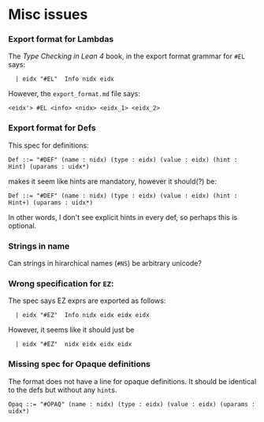 # Misc issues

### Export format for Lambdas 

The *Type Checking in Lean 4* book, in the export format grammar for `#EL` says: 
``` 
  | eidx "#EL"  Info nidx eidx
```
However, the `export_format.md` file says: 
``` 
<eidx'> #EL <info> <nidx> <eidx_1> <eidx_2>
```

### Export format for Defs

This spec for definitions: 
```
Def ::= "#DEF" (name : nidx) (type : eidx) (value : eidx) (hint : Hint) (uparams : uidx*)
```
makes it seem like hints are mandatory, however it should(?) be:
```
Def ::= "#DEF" (name : nidx) (type : eidx) (value : eidx) (hint : Hint+) (uparams : uidx*)
```
In other words, I don't see explicit hints in every def, so perhaps this is optional.

### Strings in name

Can strings in hirarchical names (`#NS`) be arbitrary unicode? 

### Wrong specification for `EZ`:

The spec says EZ exprs are exported as follows: 

``` 
  | eidx "#EZ"  Info nidx eidx eidx eidx
```

However, it seems like it should just be
``` 
  | eidx "#EZ"  nidx eidx eidx eidx
```

### Missing spec for Opaque definitions

The format does not have a line for opaque definitions. It should be identical 
to the defs but without any `hint`s. 

``` 
Opaq ::= "#OPAQ" (name : nidx) (type : eidx) (value : eidx) (uparams : uidx*)
```
